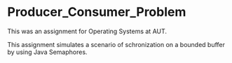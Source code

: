 Producer_Consumer_Problem
=========================
This was an assignment for Operating Systems at AUT.

This assignment simulates a scenario of schronization on a bounded buffer by using Java Semaphores.

